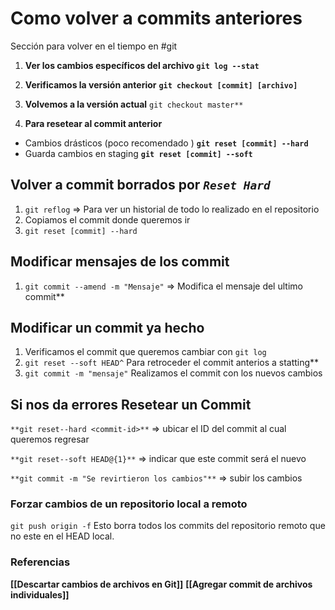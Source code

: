 # Como volver a commits anteriores
Sección para volver en el tiempo en #git  

1. **Ver los cambios específicos del archivo
`git log --stat`**

2. **Verificamos la versión anterior** 
**`git checkout [commit] [archivo]`**

3. **Volvemos a la versión actual** 
`git checkout master**`

4. **Para resetear al commit anterior**
* Cambios drásticos (poco recomendado )  **`git reset [commit] --hard`**
* Guarda cambios en staging   **`git reset [commit] --soft`**

## Volver a commit borrados por *`Reset Hard`*
1. `git reflog` ⇒ Para ver un historial de todo lo realizado en el repositorio
2. Copiamos el commit donde queremos ir
3. `git reset [commit] --hard` 



## Modificar mensajes de los commit

1. `git commit --amend -m "Mensaje"` ⇒ Modifica el mensaje del ultimo commit**

## Modificar un commit ya hecho

1. Verificamos el commit que queremos cambiar con `git log`
2. `git reset --soft HEAD^` Para retroceder el commit anterios a statting**
3. `git commit -m "mensaje"`  Realizamos el commit con los nuevos cambios

## Si nos da errores Resetear un Commit

`**git reset--hard <commit-id>**` ⇒ ubicar el ID del commit al cual queremos regresar

`**git reset--soft HEAD@{1}**` ⇒ indicar que este commit será el nuevo

`**git commit -m "Se revirtieron los cambios"**` ⇒ subir los cambios

### Forzar cambios de un repositorio local a remoto
`git push origin -f`
Esto borra todos los commits del repositorio remoto que no este en el HEAD local.

### Referencias
**[[Descartar cambios de archivos en Git]]**
**[[Agregar commit de archivos individuales]]**
